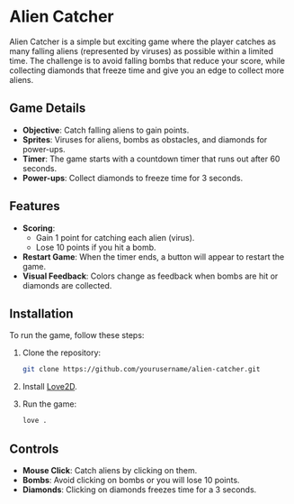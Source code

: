 # Alien Catcher

Alien Catcher is a simple but exciting game where the player catches as many falling aliens (represented by viruses) as possible within a limited time. The challenge is to avoid falling bombs that reduce your score, while collecting diamonds that freeze time and give you an edge to collect more aliens.

## Game Details

- **Objective**: Catch falling aliens to gain points.
- **Sprites**: Viruses for aliens, bombs as obstacles, and diamonds for power-ups.
- **Timer**: The game starts with a countdown timer that runs out after 60 seconds.
- **Power-ups**: Collect diamonds to freeze time for 3 seconds.

## Features

- **Scoring**:
  - Gain 1 point for catching each alien (virus).
  - Lose 10 points if you hit a bomb.
- **Restart Game**: When the timer ends, a button will appear to restart the game.
- **Visual Feedback**: Colors change as feedback when bombs are hit or diamonds are collected.

## Installation

To run the game, follow these steps:

1. Clone the repository:
    ```bash
    git clone https://github.com/yourusername/alien-catcher.git
    ```

2. Install [Love2D](https://love2d.org/).

3. Run the game:
    ```bash
    love .
    ```

## Controls

- **Mouse Click**: Catch aliens by clicking on them.
- **Bombs**: Avoid clicking on bombs or you will lose 10 points.
- **Diamonds**: Clicking on diamonds freezes time for a 3 seconds.
